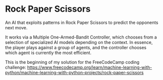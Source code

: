 # Rock Paper Scissors

An AI that exploits patterns in Rock Paper Scissors to predict the opponents next move.

It works via a Multiple One-Armed-Bandit Controller, which chooses from a selection of specialized AI models depending on the context. In essence, the player plays against a group of agents, and the controller chooses which agent is currently the most efficient.

This is the beginning of my solution for the FreeCodeCamp coding challenge:
https://www.freecodecamp.org/learn/machine-learning-with-python/machine-learning-with-python-projects/rock-paper-scissors
